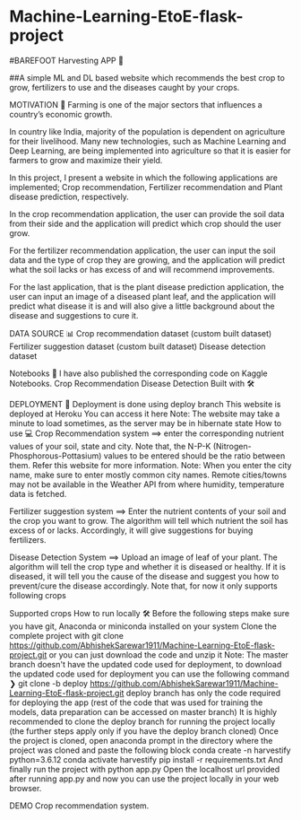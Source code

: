 # Machine-Learning-EtoE-flask-project
#BAREFOOT Harvesting APP 🌿

##A simple ML and DL based website which recommends the best crop to grow, fertilizers to use and the diseases caught by your crops.

MOTIVATION 💪
Farming is one of the major sectors that influences a country’s economic growth.

In country like India, majority of the population is dependent on agriculture for their livelihood. Many new technologies, such as Machine Learning and Deep Learning, are being implemented into agriculture so that it is easier for farmers to grow and maximize their yield.

In this project, I present a website in which the following applications are implemented; Crop recommendation, Fertilizer recommendation and Plant disease prediction, respectively.

In the crop recommendation application, the user can provide the soil data from their side and the application will predict which crop should the user grow.

For the fertilizer recommendation application, the user can input the soil data and the type of crop they are growing, and the application will predict what the soil lacks or has excess of and will recommend improvements.

For the last application, that is the plant disease prediction application, the user can input an image of a diseased plant leaf, and the application will predict what disease it is and will also give a little background about the disease and suggestions to cure it.

DATA SOURCE 📊
Crop recommendation dataset (custom built dataset)
Fertilizer suggestion dataset (custom built dataset)
Disease detection dataset

Notebooks 📓
I have also published the corresponding code on Kaggle Notebooks.
Crop Recommendation
Disease Detection
Built with 🛠️
       
DEPLOYMENT 🚀
Deployment is done using deploy branch
This website is deployed at Heroku
You can access it here
Note: The website may take a minute to load sometimes, as the server may be in hibernate state
How to use 💻
Crop Recommendation system ==> enter the corresponding nutrient values of your soil, state and city. Note that, the N-P-K (Nitrogen-Phosphorous-Pottasium) values to be entered should be the ratio between them. Refer this website for more information. Note: When you enter the city name, make sure to enter mostly common city names. Remote cities/towns may not be available in the Weather API from where humidity, temperature data is fetched.

Fertilizer suggestion system ==> Enter the nutrient contents of your soil and the crop you want to grow. The algorithm will tell which nutrient the soil has excess of or lacks. Accordingly, it will give suggestions for buying fertilizers.

Disease Detection System ==> Upload an image of leaf of your plant. The algorithm will tell the crop type and whether it is diseased or healthy. If it is diseased, it will tell you the cause of the disease and suggest you how to prevent/cure the disease accordingly. Note that, for now it only supports following crops

Supported crops
How to run locally 🛠️
Before the following steps make sure you have git, Anaconda or miniconda installed on your system
Clone the complete project with git clone https://github.com/AbhishekSarewar1911/Machine-Learning-EtoE-flask-project.git or you can just download the code and unzip it
Note: The master branch doesn't have the updated code used for deployment, to download the updated code used for deployment you can use the following command
❯ git clone -b deploy https://github.com/AbhishekSarewar1911/Machine-Learning-EtoE-flask-project.git
deploy branch has only the code required for deploying the app (rest of the code that was used for training the models, data preparation can be accessed on master branch)
It is highly recommended to clone the deploy branch for running the project locally (the further steps apply only if you have the deploy branch cloned)
Once the project is cloned, open anaconda prompt in the directory where the project was cloned and paste the following block
conda create -n harvestify python=3.6.12
conda activate harvestify
pip install -r requirements.txt
And finally run the project with
python app.py
Open the localhost url provided after running app.py and now you can use the project locally in your web browser.

DEMO
Crop recommendation system.
